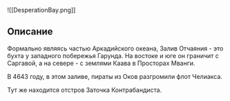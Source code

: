 ![[DesperationBay.png]]
## Описание
Формально являясь частью Аркадийского океана, Залив Отчаяния - это бухта у западного побережья Гарунда. На востоке и юге он граничит с Саргавой, а на севере - с землями Каава в Просторах Мванги.

В 4643 году, в этом заливе, пираты из Оков разгромили флот Челиакса.

Тут же находится отстров Заточка Контрабандиста.